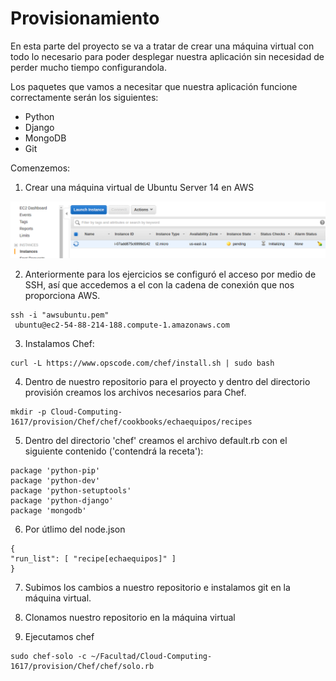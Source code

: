 # Provisionamiento

En esta parte del proyecto se va a tratar de crear una máquina virtual con todo lo necesario para poder desplegar nuestra aplicación sin necesidad de perder mucho tiempo configurandola.

Los paquetes que vamos a necesitar que nuestra aplicación funcione correctamente serán los siguientes:
- Python
- Django
- MongoDB
- Git

Comenzemos:

1. Crear una máquina virtual de Ubuntu Server 14 en AWS

  ![alt text](aws1.png "Creación de instancia de Ubuntu en AWS")

2. Anteriormente para los ejercicios se configuró el acceso por medio de SSH, así que accedemos a el con la cadena de conexión que nos proporciona AWS.
  ```
  ssh -i "awsubuntu.pem"
   ubuntu@ec2-54-88-214-188.compute-1.amazonaws.com
  ```

3. Instalamos Chef:

  ```
  curl -L https://www.opscode.com/chef/install.sh | sudo bash
  ```
4. Dentro de nuestro repositorio para el proyecto y dentro del directorio provisión creamos los archivos necesarios para Chef.

  ```
  mkdir -p Cloud-Computing-1617/provision/Chef/chef/cookbooks/echaequipos/recipes
  ```
5. Dentro del directorio 'chef' creamos el archivo default.rb con el siguiente contenido ('contendrá la receta'):
  ```
  package 'python-pip'
  package 'python-dev'
  package 'python-setuptools'
  package 'python-django'
  package 'mongodb'
  ```

6. Por útlimo del node.json
  ```
  {
  "run_list": [ "recipe[echaequipos]" ]
  }
  ```

7. Subimos los cambios a nuestro repositorio e instalamos git en la máquina virtual.

8. Clonamos nuestro repositorio en la máquina virtual

9. Ejecutamos chef

```
sudo chef-solo -c ~/Facultad/Cloud-Computing-1617/provision/Chef/chef/solo.rb
```
